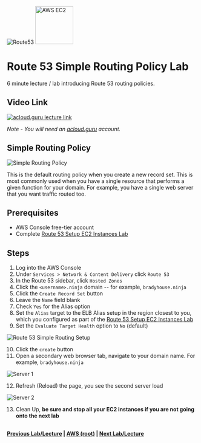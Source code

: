 ![Route53](https://i.imgur.com/vG67Qx0.png) <img src="https://i.imgur.com/9awJmtb.png" height="100" title="AWS EC2" />  


Route 53 Simple Routing Policy Lab
======

6 minute lecture / lab introducing Route 53 routing policies. 


## Video Link

[![acloud.guru lecture link](https://i.imgur.com/w0uHfZz.png)](https://acloud.guru/course/aws-certified-solutions-architect-associate/learn/route53/summary/watch)

*Note - You will need an [acloud.guru](acloud.guru) account.*


## Simple Routing Policy


![Simple Routing Policy](https://i.imgur.com/oKNCRtl.png)


This is the default routing policy when you create a new record set. This is most commonly used when you have a single
resource that performs a given function for your domain.  For example, you have a single web server that you want
traffic routed too.


## Prerequisites

* AWS Console free-tier account
* Complete [Route 53 Setup EC2 Instances Lab](route53-setup-ec2-instances-lab.md)


## Steps

1.  Log into the AWS Console
2.  Under `Services > Network & Content Delivery` click `Route 53`
3.  In the Route 53 sidebar, click `Hosted Zones`
4.  Click the `<username>.ninja` domain -- for example, `bradyhouse.ninja`
5.  Click the `Create Record Set` button
6.  Leave the `Name` field blank
7.  Check `Yes` for the Alias option
8.  Set the `Alias` target to the ELB Alias setup in the region closest to you, which you configured as part of the
    [Route 53 Setup EC2 Instances Lab](route53-setup-ec2-instances-lab.md)
9.  Set the `Evaluate Target Health` option to `No` (default)


![Route 53 Simple Routing Setup](https://i.imgur.com/OTQQjNs.png)


10. Click the `create` button
11. Open a secondary web browser tab, navigate to your domain name.  For example, `bradyhouse.ninja`


![Server 1](https://i.imgur.com/a3Y9OVn.png)


12. Refresh (Reload) the page, you see the second server load


![Server 2](https://i.imgur.com/yDvfMLZ.png)


13. Clean Up, **be sure and stop all your EC2 instances if you are not going onto the next lab**


## 

**[Previous Lab/Lecture](route53-register-domain-lab.md) | [AWS (root)](../readme.adoc) | [Next Lab/Lecture](route53-latency-routing-policy-lab.md)**










